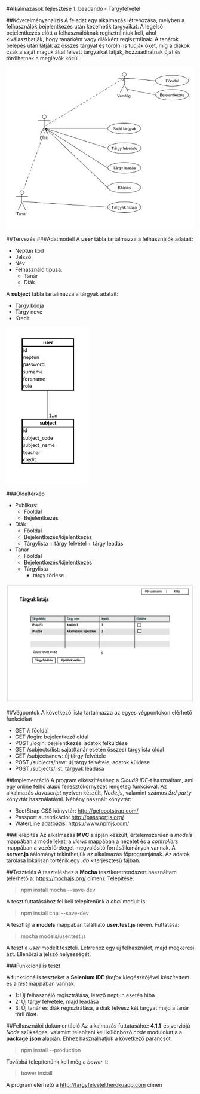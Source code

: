 #Alkalmazások fejlesztése 1. beadandó - Tárgyfelvétel

##Követelményanalízis
A feladat egy alkalmazás létrehozása, melyben a felhasználók bejelentkezés után kezelhetik tárgyaikat. A legelső bejelentkezés előtt a felhasználóknak regisztrálniuk kell, ahol kiválaszthatják, hogy tanárként vagy diákként regisztrálnak. A tanárok belépés után látják az összes tárgyat és törölni is tudják őket, míg a diákok csak a saját maguk által felvett tárgyaikat látják, hozzáadhatnak újat és törölhetnek a meglévők közül.

![Eset diagramm](docs/img/eset.png)

##Tervezés
###Adatmodell
A **user** tábla tartalmazza a felhasználók adatait:
  - Neptun kód
  - Jelszó
  - Név
  - Felhasználó típusa:
    + Tanár
    + Diák
  
A **subject** tábla tartalmazza a tárgyak adatait:
  - Tárgy kódja
  - Tárgy neve
  - Kredit
  
![Eset diagramm](docs/img/tabla.png)

###Oldaltérkép
* Publikus:
	- Főoldal
	- Bejelentkezés
* Diák
	- Főoldal
	- Bejelentkezés/kijelentkezés
	- Tárgylista
		  + tárgy felvétel
		  + tárgy leadás
* Tanár
	- Főoldal
	- Bejelentkezés/kijelentkezés
	- Tárgylista
		+ tárgy törlése

![Oldalvázlat](docs/img/rajz.png)

##Végpontok
A következő lista tartalmazza az egyes végpontokon elérhető funkciókat

* GET /: főoldal
* GET /login: bejelentkező oldal
* POST /login: bejelentkezési adatok felküldése
* GET /subjects/list: saját(tanár esetén összes) tárgylista oldal
* GET /subjects/new: új tárgy felvétele
* POST /subjects/new: új tárgy felvétele, adatok küldése
* POST /subjects/list: tárgyak leadása

##Implementáció
A program elkészítéséhez a *Cloud9 IDE*-t használtam, ami egy online felhő alapú fejlesztőkörnyezet rengeteg funkcióval.
Az alkalmazás *Javascript* nyelven készült, *Node.js*, valamint számos *3rd party* könyvtár használatával.
Néhány használt könyvtár:
- BootStrap CSS könyvtár: http://getbootstrap.com/
- Passport autentikáció: http://passportjs.org/
- WaterLine adatbázis: https://www.npmjs.com/

###Felépítés
Az alkalmazás **MVC** alapján készült, értelemszerűen a *models* mappában a modelleket, a *views* mappában a nézetet és a *controllers* mappában a vezérlőréteget megvalósító forrásállományok vannak. A **server.js** áálományt tekinthetjük az alkalmazás főprogramjának. Az adatok tárolása lokálisan történik egy *.db* kiterjesztésű fájban.

##Tesztelés
A teszteléshez a **Mocha** tesztkeretrendszert használtam (elérhető a: https://mochajs.org/ címen).
Telepítése: 
> npm install mocha --save-dev

A teszt futtatásához fel kell telepítenünk a *chai* modult is:
> npm install chai --save-dev

A tesztfájl a **models** mappában található **user.test.js** néven.
Futtatása:
> mocha models/user.test.js

A teszt a *user* modelt teszteli. Létrrehoz egy új felhasználót, majd megkeresi azt. Ellenőrzi a jelszó helyességét.

###Funkcionális teszt

A funkcionális teszteket a **Selenium IDE** *firefox* kiegészítőjével készítettem és a *test* mappában vannak.
* 1: Új felhasználó regisztrálása, létező neptun esetén hiba
* 2: Új tárgy felvétele, majd leadása
* 3: Új tanár és diák regisztrálása, a diák felvesz két tárgyat majd a tanár törli őket.

##Felhasználói dokumentáció
Az alkalmazás futtatásához **4.1.1**-es verziójú *Node* szükséges, valamint telepíteni kell különböző *node* modulokat a a **package.json** alapján.
Ehhez használhatjuk a következő parancsot:   
 > npm install --production 
 
Továbbá telepítenünk kell még a *bower*-t:
> bower install

A program elérhető a http://targyfelvetel.herokuapp.com címen

